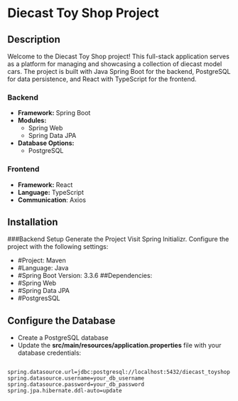 # Diecast Toy Shop Project

## Description
Welcome to the Diecast Toy Shop project! This full-stack application serves as a platform for managing and showcasing a collection of diecast model cars. The project is built with Java Spring Boot for the backend, PostgreSQL for data persistence, and React with TypeScript for the frontend.

### Backend 
- **Framework:** Spring Boot
- **Modules:** 
  - Spring Web
  - Spring Data JPA
- **Database Options:** 
  - PostgreSQL


### Frontend
- **Framework:** React
- **Language:** TypeScript
- **Communication**: Axios

## Installation
###Backend Setup
Generate the Project
Visit Spring Initializr.
Configure the project with the following settings:
- #Project: Maven
- #Language: Java
- #Spring Boot Version: 3.3.6 
  ##Dependencies:
- #Spring Web
- #Spring Data JPA
- #PostgresSQL

## Configure the Database
- Create a PostgreSQL database 
- Update the **src/main/resources/application.properties** file with your database credentials: 
```
 spring.datasource.url=jdbc:postgresql://localhost:5432/diecast_toyshop
spring.datasource.username=your_db_username
spring.datasource.password=your_db_password
spring.jpa.hibernate.ddl-auto=update
```
